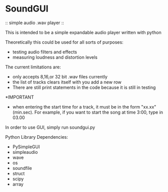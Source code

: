 # SoundGUI
:: simple audio .wav player ::


This is intended to be a simple expandable audio player written with python

Theoretically this could be used for all sorts of purposes:
 - testing audio filters and effects 
 - measuring loudness and distortion levels

The current limitations are:
 - only accepts 8,16,or 32 bit .wav files currently
 - the list of tracks clears itself with you add a new row
 - There are still print statements in the code because it is still in testing 

*IMPORTANT
- when entering the start time for a track, it must be in the form "xx.xx" (min.sec). For example, if you want to start the song at time 3:00, type in 03.00


In order to use GUI, simply run soundgui.py


Python Library Dependencies:
 - PySimpleGUI
 - simpleaudio
 - wave
 - os
 - soundfile
 - struct
 - scipy
 - array